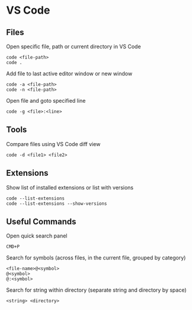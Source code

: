 # VS Code

## Files

Open specific file, path or current directory in VS Code

    code <file-path>
    code .

Add file to last active editor window or new window

    code -a <file-path>
    code -n <file-path>

Open file and goto specified line

    code -g <file>:<line>

## Tools

Compare files using VS Code diff view

    code -d <file1> <file2>

## Extensions

Show list of installed extensions or list with versions

    code --list-extensions
    code --list-extensions --show-versions

## Useful Commands

Open quick search panel

    CMD+P

Search for symbols (across files, in the current file, grouped by category)

    <file-name>@<symbol>
    @<symbol>
    @:<symbol>

Search for string within directory (separate string and directory by space)

    <string> <directory>
